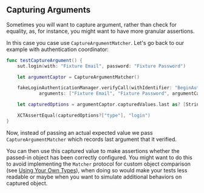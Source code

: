 ## Capturing Arguments

Sometimes you will want to capture argument, rather than check for equality,
as, for instance, you might want to have more granular assertions.

In this case you case use `CaptureArgumentMatcher`. Let's go back to our example
with authentication coordinator:

```swift
func testCaptureArgument() {
    sut.login(with: "Fixture Email", password: "Fixture Password")

    let argumentCaptor = CaptureArgumentMatcher()

    fakeLoginAuthenticationManager.verifyCall(withIdentifier: "BeginAuthentication",
            arguments: ["Fixture Email", "Fixture Password", argumentCaptor])

    let capturedOptions = argumentCaptor.capturedValues.last as? [String: String]

    XCTAssertEqual(capturedOptions?["type"], "login")
}
```

Now, instead of passing an actual expected value we pass `CaptureArgumentMatcher` which records last argument that it verified.

You can then use this captured value to make assertions whether the passed-in object has been correctly configured. You might want to do this to avoid implementing the `Matcher` protocol for custom object comparison (see [Using Your Own Types](https://github.com/mimus-swift/Mimus/blob/master/Documentation/Using%20Your%20Own%20Types.md)), when doing so would make your tests less readable or maybe when you want to simulate additional behaviors on captured object.
